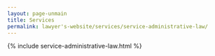 ```yaml
---
layout: page-unmain
title: Services
permalink: lawyer's-website/services/service-administrative-law/
---
```


{% include service-administrative-law.html %}